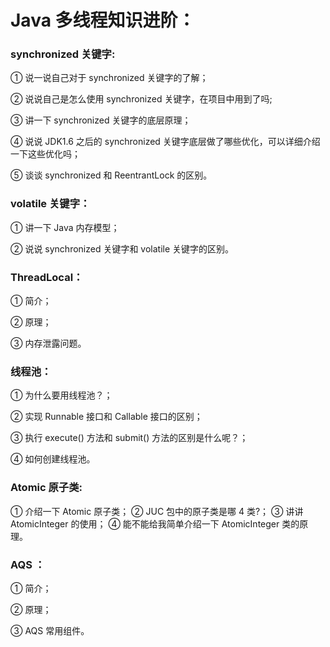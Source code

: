 # Java 多线程知识进阶：

### synchronized 关键字:
① 说一说自己对于 synchronized 关键字的了解；

② 说说自己是怎么使用 synchronized 关键字，在项目中用到了吗;

③ 讲一下 synchronized 关键字的底层原理；

④ 说说 JDK1.6 之后的 synchronized 关键字底层做了哪些优化，可以详细介绍一下这些优化吗；

⑤ 谈谈 synchronized 和 ReentrantLock 的区别。
### volatile 关键字： 
① 讲一下 Java 内存模型；

② 说说 synchronized 关键字和 volatile 关键字的区别。
### ThreadLocal：
① 简介；

② 原理；

③ 内存泄露问题。
### 线程池：

① 为什么要用线程池？；

② 实现 Runnable 接口和 Callable 接口的区别；

③ 执行 execute() 方法和 submit() 方法的区别是什么呢？；

④ 如何创建线程池。
### Atomic 原子类: 
① 介绍一下 Atomic 原子类；
② JUC 包中的原子类是哪 4 类?；
③ 讲讲 AtomicInteger 的使用；
④ 能不能给我简单介绍一下 AtomicInteger 类的原理。
### AQS ：
① 简介；

② 原理；

③ AQS 常用组件。